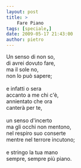 ```yaml
---
layout: post
title: >
    Fare Piano
tags: [speciale,]
date: 2009-05-17 21:43:00
author: pietro
---
```

Un senso di non so,<br/>di avrei dovuto fare,<br/>ma il sole no,<br/>non lo può sapere;<br/><br/>e infatti o sera<br/>accanto a me chi c'è,<br/>annientato che ora<br/>canterà per te,<br/><br/>un senso d'incerto<br/>ma gli occhi non mentono,<br/>nel respiro suo conserte<br/>mentre nel terrore incutono;<br/><br/>e stringo la tua mano<br/>sempre, sempre più piano.
